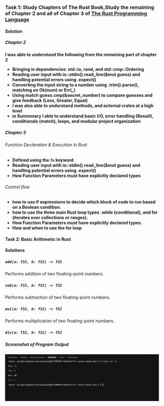 ### Task 1: Study Chapters of The Rust Book,Study the **remaining of Chapter 2** and **all of Chapter 3** of [The Rust Programming Language](https://doc.rust-lang.org/book/)

#### Solution

##### Chapter 2

**I was able to understand the following from the remaining part of chapter 2**

- **Bringing in dependencies: std::io, rand, and std::cmp::Ordering**
- **Reading user input with io::stdin().read_line(&mut guess) and handling potential errors using .expect()**
- **Converting the input string to a number using .trim().parse(), matching on Ok(num) or Err(\_)**
- **Using match guess.cmp(&secret_number) to compare guesses and give feedback (Less, Greater, Equal)**
- **I was also able to understand methods, and external crates at a high level**
- **in Summmary I able to understand basic I/O, error handling (Result), conditionals (match), loops, and modular project organization**

##### Chapter 3

###### Function Declaration & Execution in Rust

- **Defined using the `fn` keyword**
- **Reading user input with io::stdin().read_line(&mut guess) and handling potential errors using .expect()**
- **How Function Parameters must have explicitly declared types**

###### Control flow

- **how to use if expressions to decide which block of code to run based on a Boolean condition.**
- **how to use the three main Rust loop types .while (conditional), and for (iterates over collections or ranges).**
- **How Function Parameters must have explicitly declared types.**
- **How and when to use the for loop**

#### Task 2: Basic Arithmetic in Rust

#### Solutions

##### `add(a: f32, b: f32) -> f32`

Performs addition of two floating-point numbers.

##### `sub(a: f32, b: f32) -> f32`

Performs subtraction of two floating-point numbers.

##### `mul(a: f32, b: f32) -> f32`

Performs multiplication of two floating-point numbers.

##### `div(a: f32, b: f32) -> f32`

##### Screenshot of Program Output

![Rust Calculator with Colored Output](screenshot.png)
